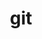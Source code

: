 ---
title: "git"
layout: cache
categories: [package, develop-2023-10-29]
meta: {"versions": ["2.42.0"], "compilers": ["apple-clang@=15.0.0", "cce@=15.0.1", "gcc@=11.1.0", "gcc@=11.3.0", "gcc@=11.4.0", "gcc@=7.3.1", "gcc@=7.5.0", "gcc@=9.4.0", "oneapi@=2023.2.0"], "oss": ["amzn2", "rhel8", "ubuntu18.04", "ubuntu20.04", "ubuntu22.04", "ventura"], "platforms": ["darwin", "linux"], "targets": ["aarch64", "neoverse_n1", "neoverse_v1", "ppc64le", "x86_64_v3", "zen4"], "stacks": ["aws-isc", "aws-isc-aarch64", "data-vis-sdk", "e4s", "e4s-cray-rhel", "e4s-neoverse_v1", "e4s-oneapi", "e4s-power", "e4s-rocm-external", "ml-darwin-aarch64-mps", "ml-linux-x86_64-cpu", "ml-linux-x86_64-cuda", "ml-linux-x86_64-rocm", "radiuss", "root"], "num_specs": 14, "num_specs_by_stack": {"ml-darwin-aarch64-mps": 1, "root": 14, "aws-isc-aarch64": 2, "aws-isc": 1, "e4s-cray-rhel": 1, "radiuss": 1, "e4s-neoverse_v1": 1, "e4s-power": 2, "data-vis-sdk": 1, "e4s-rocm-external": 1, "e4s": 2, "e4s-oneapi": 1, "ml-linux-x86_64-cuda": 1, "ml-linux-x86_64-cpu": 1, "ml-linux-x86_64-rocm": 1}}
spec_details: [{"hash": "ct6qfs6eamtkrvddxagdw6eprcwcrmhl", "compiler": "apple-clang@=15.0.0", "versions": ["2.42.0"], "os": "ventura", "platform": "darwin", "target": "aarch64", "variants": ["build_system=autotools", "+man", "+nls", "+perl", "+subtree", "~svn", "~tcltk"], "stacks": ["ml-darwin-aarch64-mps", "root"], "size": "-", "tarball": "https://binaries.spack.io/releases/develop-2023-10-29/build_cache/darwin-ventura-aarch64/apple-clang-15.0.0/git-2.42.0/darwin-ventura-aarch64-apple-clang-15.0.0-git-2.42.0-ct6qfs6eamtkrvddxagdw6eprcwcrmhl.spack"}, {"hash": "tn3djwshlflpexzkxko7apklfn7uxo5e", "compiler": "gcc@=7.3.1", "versions": ["2.42.0"], "os": "amzn2", "platform": "linux", "target": "aarch64", "variants": ["build_system=autotools", "+man", "+nls", "+perl", "+subtree", "~svn", "~tcltk"], "stacks": ["aws-isc-aarch64", "root"], "size": "-", "tarball": "https://binaries.spack.io/releases/develop-2023-10-29/build_cache/linux-amzn2-aarch64/gcc-7.3.1/git-2.42.0/linux-amzn2-aarch64-gcc-7.3.1-git-2.42.0-tn3djwshlflpexzkxko7apklfn7uxo5e.spack"}, {"hash": "2ucipqaux5quraicdrpbidfeetlxdju3", "compiler": "gcc@=7.3.1", "versions": ["2.42.0"], "os": "amzn2", "platform": "linux", "target": "neoverse_n1", "variants": ["build_system=autotools", "+man", "+nls", "+perl", "+subtree", "~svn", "~tcltk"], "stacks": ["aws-isc-aarch64", "root"], "size": "-", "tarball": "https://binaries.spack.io/releases/develop-2023-10-29/build_cache/linux-amzn2-neoverse_n1/gcc-7.3.1/git-2.42.0/linux-amzn2-neoverse_n1-gcc-7.3.1-git-2.42.0-2ucipqaux5quraicdrpbidfeetlxdju3.spack"}, {"hash": "yffu6hp4g3vbzu453xrzptond6sihjay", "compiler": "gcc@=7.3.1", "versions": ["2.42.0"], "os": "amzn2", "platform": "linux", "target": "x86_64_v3", "variants": ["build_system=autotools", "+man", "+nls", "+perl", "+subtree", "~svn", "~tcltk"], "stacks": ["root", "aws-isc"], "size": "-", "tarball": "https://binaries.spack.io/releases/develop-2023-10-29/build_cache/linux-amzn2-x86_64_v3/gcc-7.3.1/git-2.42.0/linux-amzn2-x86_64_v3-gcc-7.3.1-git-2.42.0-yffu6hp4g3vbzu453xrzptond6sihjay.spack"}, {"hash": "ubi3xlydgl44xfk54d26afhp6jk43fuu", "compiler": "cce@=15.0.1", "versions": ["2.42.0"], "os": "rhel8", "platform": "linux", "target": "zen4", "variants": ["build_system=autotools", "+man", "+nls", "+perl", "+subtree", "~svn", "~tcltk"], "stacks": ["e4s-cray-rhel", "root"], "size": "-", "tarball": "https://binaries.spack.io/releases/develop-2023-10-29/build_cache/linux-rhel8-zen4/cce-15.0.1/git-2.42.0/linux-rhel8-zen4-cce-15.0.1-git-2.42.0-ubi3xlydgl44xfk54d26afhp6jk43fuu.spack"}, {"hash": "dwye24xozwxio7bjpirb2dxlq6wxst4i", "compiler": "gcc@=7.5.0", "versions": ["2.42.0"], "os": "ubuntu18.04", "platform": "linux", "target": "x86_64_v3", "variants": ["build_system=autotools", "+man", "+nls", "+perl", "+subtree", "~svn", "~tcltk"], "stacks": ["root", "radiuss"], "size": "-", "tarball": "https://binaries.spack.io/releases/develop-2023-10-29/build_cache/linux-ubuntu18.04-x86_64_v3/gcc-7.5.0/git-2.42.0/linux-ubuntu18.04-x86_64_v3-gcc-7.5.0-git-2.42.0-dwye24xozwxio7bjpirb2dxlq6wxst4i.spack"}, {"hash": "a2yn7euq34aoimjd6gpsgrozef5256ls", "compiler": "gcc@=11.4.0", "versions": ["2.42.0"], "os": "ubuntu20.04", "platform": "linux", "target": "neoverse_v1", "variants": ["build_system=autotools", "+man", "+nls", "+perl", "+subtree", "~svn", "~tcltk"], "stacks": ["root", "e4s-neoverse_v1"], "size": "-", "tarball": "https://binaries.spack.io/releases/develop-2023-10-29/build_cache/linux-ubuntu20.04-neoverse_v1/gcc-11.4.0/git-2.42.0/linux-ubuntu20.04-neoverse_v1-gcc-11.4.0-git-2.42.0-a2yn7euq34aoimjd6gpsgrozef5256ls.spack"}, {"hash": "cjn5qwdqlu5llhxcwrs6hna2efddnqf3", "compiler": "gcc@=9.4.0", "versions": ["2.42.0"], "os": "ubuntu20.04", "platform": "linux", "target": "ppc64le", "variants": ["build_system=autotools", "+man", "+nls", "+perl", "+subtree", "~svn", "~tcltk"], "stacks": ["e4s-power", "root"], "size": "-", "tarball": "https://binaries.spack.io/releases/develop-2023-10-29/build_cache/linux-ubuntu20.04-ppc64le/gcc-9.4.0/git-2.42.0/linux-ubuntu20.04-ppc64le-gcc-9.4.0-git-2.42.0-cjn5qwdqlu5llhxcwrs6hna2efddnqf3.spack"}, {"hash": "jrtxnwscb3uuxtywbmf7pkekheuakro3", "compiler": "gcc@=9.4.0", "versions": ["2.42.0"], "os": "ubuntu20.04", "platform": "linux", "target": "ppc64le", "variants": ["build_system=autotools", "+man", "+nls", "+perl", "+subtree", "~svn", "~tcltk"], "stacks": ["e4s-power", "root"], "size": "-", "tarball": "https://binaries.spack.io/releases/develop-2023-10-29/build_cache/linux-ubuntu20.04-ppc64le/gcc-9.4.0/git-2.42.0/linux-ubuntu20.04-ppc64le-gcc-9.4.0-git-2.42.0-jrtxnwscb3uuxtywbmf7pkekheuakro3.spack"}, {"hash": "g5tuqel576wkr2yg7litnshryhsj7u4s", "compiler": "gcc@=11.1.0", "versions": ["2.42.0"], "os": "ubuntu20.04", "platform": "linux", "target": "x86_64_v3", "variants": ["build_system=autotools", "+man", "+nls", "+perl", "+subtree", "~svn", "~tcltk"], "stacks": ["data-vis-sdk", "root"], "size": "-", "tarball": "https://binaries.spack.io/releases/develop-2023-10-29/build_cache/linux-ubuntu20.04-x86_64_v3/gcc-11.1.0/git-2.42.0/linux-ubuntu20.04-x86_64_v3-gcc-11.1.0-git-2.42.0-g5tuqel576wkr2yg7litnshryhsj7u4s.spack"}, {"hash": "xoeqxhcoqnvqlbguodu53t433tq54owg", "compiler": "gcc@=11.4.0", "versions": ["2.42.0"], "os": "ubuntu20.04", "platform": "linux", "target": "x86_64_v3", "variants": ["build_system=autotools", "+man", "+nls", "+perl", "+subtree", "~svn", "~tcltk"], "stacks": ["e4s-rocm-external", "root", "e4s"], "size": "-", "tarball": "https://binaries.spack.io/releases/develop-2023-10-29/build_cache/linux-ubuntu20.04-x86_64_v3/gcc-11.4.0/git-2.42.0/linux-ubuntu20.04-x86_64_v3-gcc-11.4.0-git-2.42.0-xoeqxhcoqnvqlbguodu53t433tq54owg.spack"}, {"hash": "k7ssryyt7r5hmrzzcxbx7ob3jgofmr2l", "compiler": "gcc@=11.4.0", "versions": ["2.42.0"], "os": "ubuntu20.04", "platform": "linux", "target": "x86_64_v3", "variants": ["build_system=autotools", "+man", "+nls", "+perl", "+subtree", "~svn", "~tcltk"], "stacks": ["root", "e4s"], "size": "-", "tarball": "https://binaries.spack.io/releases/develop-2023-10-29/build_cache/linux-ubuntu20.04-x86_64_v3/gcc-11.4.0/git-2.42.0/linux-ubuntu20.04-x86_64_v3-gcc-11.4.0-git-2.42.0-k7ssryyt7r5hmrzzcxbx7ob3jgofmr2l.spack"}, {"hash": "sgb6trtyxrnjajzrnm24hourpxmzh4sy", "compiler": "oneapi@=2023.2.0", "versions": ["2.42.0"], "os": "ubuntu20.04", "platform": "linux", "target": "x86_64_v3", "variants": ["build_system=autotools", "+man", "+nls", "+perl", "+subtree", "~svn", "~tcltk"], "stacks": ["e4s-oneapi", "root"], "size": "-", "tarball": "https://binaries.spack.io/releases/develop-2023-10-29/build_cache/linux-ubuntu20.04-x86_64_v3/oneapi-2023.2.0/git-2.42.0/linux-ubuntu20.04-x86_64_v3-oneapi-2023.2.0-git-2.42.0-sgb6trtyxrnjajzrnm24hourpxmzh4sy.spack"}, {"hash": "vrgne54cgxhizca2a5gep37k5uztbfqc", "compiler": "gcc@=11.3.0", "versions": ["2.42.0"], "os": "ubuntu22.04", "platform": "linux", "target": "x86_64_v3", "variants": ["build_system=autotools", "+man", "+nls", "+perl", "+subtree", "~svn", "~tcltk"], "stacks": ["ml-linux-x86_64-cuda", "ml-linux-x86_64-cpu", "ml-linux-x86_64-rocm", "root"], "size": "-", "tarball": "https://binaries.spack.io/releases/develop-2023-10-29/build_cache/linux-ubuntu22.04-x86_64_v3/gcc-11.3.0/git-2.42.0/linux-ubuntu22.04-x86_64_v3-gcc-11.3.0-git-2.42.0-vrgne54cgxhizca2a5gep37k5uztbfqc.spack"}]
---